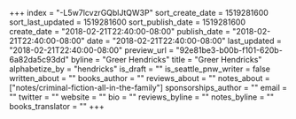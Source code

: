 +++
index = "-L5w7lcvzrGQblJtQW3P"
sort_create_date = 1519281600
sort_last_updated = 1519281600
sort_publish_date = 1519281600
create_date = "2018-02-21T22:40:00-08:00"
publish_date = "2018-02-21T22:40:00-08:00"
date = "2018-02-21T22:40:00-08:00"
last_updated = "2018-02-21T22:40:00-08:00"
preview_url = "92e81be3-b00b-f101-620b-6a82da5c93dd"
byline = "Greer Hendricks"
title = "Greer Hendricks"
alphabetize_by = "hendricks"
is_draft = ""
is_seattle_pnw_writer = false
written_about = ""
books_author = ""
reviews_about = ""
notes_about = ["notes/criminal-fiction-all-in-the-family"]
sponsorships_author = ""
email = ""
twitter = ""
website = ""
bio = ""
reviews_byline = ""
notes_byline = ""
books_translator = ""
+++
